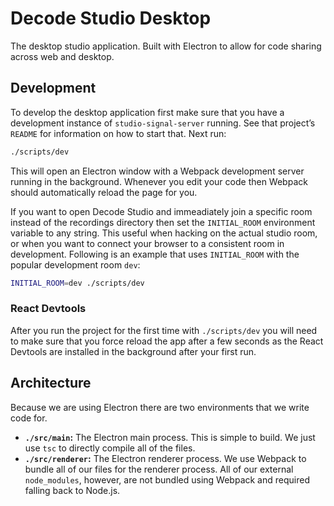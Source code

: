 # Decode Studio Desktop

The desktop studio application. Built with Electron to allow for code sharing across web and desktop.

## Development

To develop the desktop application first make sure that you have a development instance of `studio-signal-server` running. See that project’s `README` for information on how to start that. Next run:

```bash
./scripts/dev
```

This will open an Electron window with a Webpack development server running in the background. Whenever you edit your code then Webpack should automatically reload the page for you.

If you want to open Decode Studio and immeadiately join a specific room instead of the recordings directory then set the `INITIAL_ROOM` environment variable to any string. This useful when hacking on the actual studio room, or when you want to connect your browser to a consistent room in development. Following is an example that uses `INITIAL_ROOM` with the popular development room `dev`:

```bash
INITIAL_ROOM=dev ./scripts/dev
```

### React Devtools

After you run the project for the first time with `./scripts/dev` you will need to make sure that you force reload the app after a few seconds as the React Devtools are installed in the background after your first run.

## Architecture

Because we are using Electron there are two environments that we write code for.

- **`./src/main`:** The Electron main process. This is simple to build. We just use `tsc` to directly compile all of the files.
- **`./src/renderer`:** The Electron renderer process. We use Webpack to bundle all of our files for the renderer process. All of our external `node_modules`, however, are not bundled using Webpack and required falling back to Node.js.
